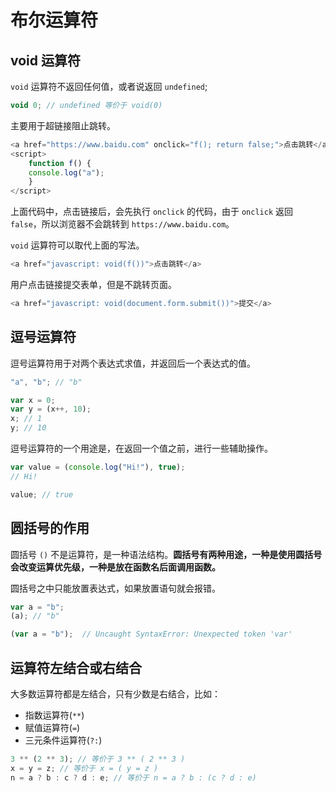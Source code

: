 # 布尔运算符

## void 运算符

`void` 运算符不返回任何值，或者说返回 `undefined`;

```javascript
void 0; // undefined 等价于 void(0)
```

主要用于超链接阻止跳转。

```javascript
<a href="https://www.baidu.com" onclick="f(); return false;">点击跳转</a>
<script>
    function f() {
    console.log("a");
    }
</script>
```

上面代码中，点击链接后，会先执行 `onclick` 的代码，由于 `onclick` 返回 `false`，所以浏览器不会跳转到 `https://www.baidu.com`。

`void` 运算符可以取代上面的写法。

```javascript
<a href="javascript: void(f())">点击跳转</a>
```

用户点击链接提交表单，但是不跳转页面。

```javascript
<a href="javascript: void(document.form.submit())">提交</a>
```

## 逗号运算符

逗号运算符用于对两个表达式求值，并返回后一个表达式的值。

```javascript
"a", "b"; // "b"

var x = 0;
var y = (x++, 10);
x; // 1
y; // 10
```

逗号运算符的一个用途是，在返回一个值之前，进行一些辅助操作。

```javascript
var value = (console.log("Hi!"), true);
// Hi!

value; // true
```

## 圆括号的作用

圆括号 `()` 不是运算符，是一种语法结构。**圆括号有两种用途，一种是使用圆括号会改变运算优先级，一种是放在函数名后面调用函数。**

圆括号之中只能放置表达式，如果放置语句就会报错。

```javascript
var a = "b";
(a); // "b"

(var a = "b");  // Uncaught SyntaxError: Unexpected token 'var'
```

## 运算符左结合或右结合

大多数运算符都是左结合，只有少数是右结合，比如：

- 指数运算符(`**`)
- 赋值运算符(`=`)
- 三元条件运算符(`?:`)

```javascript
3 ** (2 ** 3); // 等价于 3 ** ( 2 ** 3 )
x = y = z; // 等价于 x = ( y = z )
n = a ? b : c ? d : e; // 等价于 n = a ? b : (c ? d : e)
```
